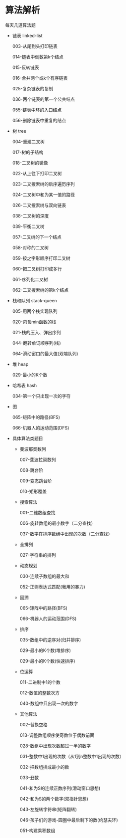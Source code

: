 # 算法解析

每天几道算法题

* 链表 linked-list

  003-从尾到头打印链表

  014-链表中倒数第k个结点

  015-反转链表

  016-合并两个或k个有序链表

  025-复杂链表的复制

  036-两个链表的第一个公共结点

  055-链表中环的入口结点

  056-删除链表中重复的结点

* 树 tree

  004-重建二叉树

  017-树的子结构

  018-二叉树的镜像

  022-从上往下打印二叉树

  023-二叉搜索树的后序遍历序列

  024-二叉树中和为某一值的路径

  026-二叉搜索树与双向链表

  038-二叉树的深度

  039-平衡二叉树

  057-二叉树的下一个结点

  058-对称的二叉树

  059-按之字形顺序打印二叉树

  060-把二叉树打印成多行

  061-序列化二叉树

  062-二叉搜索树的第k个结点

* 栈和队列 stack-queen

  005-用两个栈实现队列

  020-包含min函数的栈

  021-栈的压入、弹出序列

  044-翻转单词顺序列(栈)

  064-滑动窗口的最大值(双端队列)

* 堆 heap

  029-最小的K个数

* 哈希表 hash

  034-第一个只出现一次的字符

* 图 

  065-矩阵中的路径(BFS)

  066-机器人的运动范围(DFS)

* 具体算法类题目

  * 斐波那契数列

    007-斐波拉契数列

    008-跳台阶

    009-变态跳台阶

    010-矩形覆盖

  * 搜索算法

    001-二维数组查找

    006-旋转数组的最小数字（二分查找）

    037-数字在排序数组中出现的次数（二分查找）

  * 全排列

    027-字符串的排列

  * 动态规划

    030-连续子数组的最大和

    052-正则表达式匹配(我用的暴力)

  * 回溯

    065-矩阵中的路径(BFS)

    066-机器人的运动范围(DFS)

  * 排序

    035-数组中的逆序对(归并排序)

    029-最小的K个数(堆排序)

    029-最小的K个数(快速排序)

  * 位运算

    011-二进制中1的个数

    012-数值的整数次方

    040-数组中只出现一次的数字

  * 其他算法

    002-替换空格

    013-调整数组顺序使奇数位于偶数前面

    028-数组中出现次数超过一半的数字

    031-整数中1出现的次数（从1到n整数中1出现的次数）

    032-把数组排成最小的数

    033-丑数

    041-和为S的连续正数序列(滑动窗口思想)

    042-和为S的两个数字(双指针思想)

    043-左旋转字符串(矩阵翻转)

    046-孩子们的游戏-圆圈中最后剩下的数(约瑟夫环)

    051-构建乘积数组
